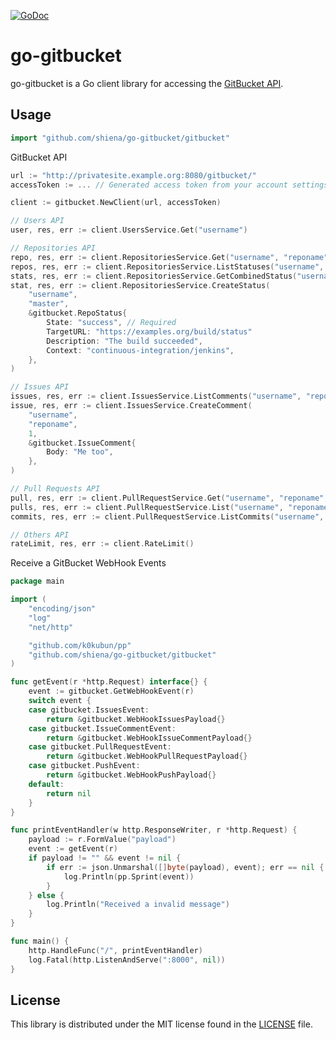 [![GoDoc](https://godoc.org/github.com/shiena/go-gitbucket/gitbucket?status.svg)](https://godoc.org/github.com/shiena/go-gitbucket/gitbucket)

# go-gitbucket

go-gitbucket is a Go client library for accessing the [GitBucket API](https://github.com/takezoe/gitbucket/wiki/API-WebHook).

## Usage

```go
import "github.com/shiena/go-gitbucket/gitbucket"
```

GitBucket API

```go
url := "http://privatesite.example.org:8080/gitbucket/"
accessToken := ... // Generated access token from your account settings

client := gitbucket.NewClient(url, accessToken)

// Users API
user, res, err := client.UsersService.Get("username")

// Repositories API
repo, res, err := client.RepositoriesService.Get("username", "reponame")
repos, res, err := client.RepositoriesService.ListStatuses("username", "master")
stats, res, err := client.RepositoriesService.GetCombinedStatus("username", "master")
stat, res, err := client.RepositoriesService.CreateStatus(
	"username",
	"master",
	&gitbucket.RepoStatus{
		State: "success", // Required
		TargetURL: "https://examples.org/build/status"
		Description: "The build succeeded",
		Context: "continuous-integration/jenkins",
	},
)

// Issues API
issues, res, err := client.IssuesService.ListComments("username", "reponame", 1)
issue, res, err := client.IssuesService.CreateComment(
	"username",
	"reponame",
	1,
	&gitbucket.IssueComment{
		Body: "Me too",
	},
)

// Pull Requests API
pull, res, err := client.PullRequestService.Get("username", "reponame", 1)
pulls, res, err := client.PullRequestService.List("username", "reponame")
commits, res, err := client.PullRequestService.ListCommits("username", "reponame", 1)

// Others API
rateLimit, res, err := client.RateLimit()
```

Receive a GitBucket WebHook Events

```go
package main

import (
	"encoding/json"
	"log"
	"net/http"

	"github.com/k0kubun/pp"
	"github.com/shiena/go-gitbucket/gitbucket"
)

func getEvent(r *http.Request) interface{} {
	event := gitbucket.GetWebHookEvent(r)
	switch event {
	case gitbucket.IssuesEvent:
		return &gitbucket.WebHookIssuesPayload{}
	case gitbucket.IssueCommentEvent:
		return &gitbucket.WebHookIssueCommentPayload{}
	case gitbucket.PullRequestEvent:
		return &gitbucket.WebHookPullRequestPayload{}
	case gitbucket.PushEvent:
		return &gitbucket.WebHookPushPayload{}
	default:
		return nil
	}
}

func printEventHandler(w http.ResponseWriter, r *http.Request) {
	payload := r.FormValue("payload")
	event := getEvent(r)
	if payload != "" && event != nil {
		if err := json.Unmarshal([]byte(payload), event); err == nil {
			log.Println(pp.Sprint(event))
		}
	} else {
		log.Println("Received a invalid message")
	}
}

func main() {
	http.HandleFunc("/", printEventHandler)
	log.Fatal(http.ListenAndServe(":8000", nil))
}
```

## License

This library is distributed under the MIT license found in the [LICENSE](./LICENSE)
file.

